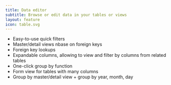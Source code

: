 ```yaml
---
title: Data editor
subtitle: Browse or edit data in your tables or views
layout: feature
icon: table.svg
---
```


* Easy-to-use quick filters
* Master/detail views nbase on foreign keys
* Foreign key lookups
* Expandable columns, allowing to view and filter by columns from related tables
* One-click group by function
* Form view for tables with many columns
* Group by master/detail view + group by year, month, day